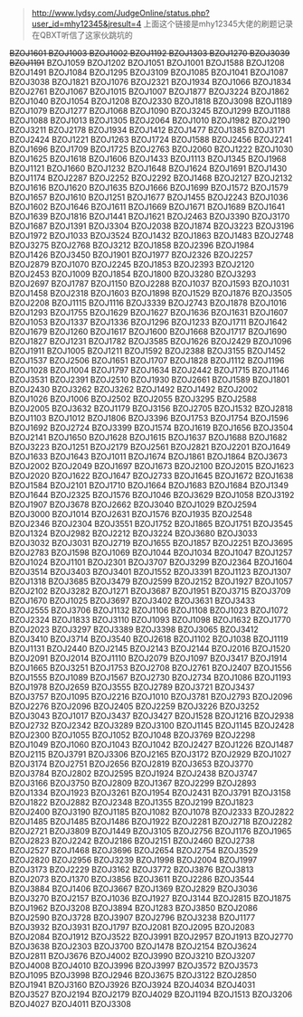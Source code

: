 >http://www.lydsy.com/JudgeOnline/status.php?user_id=mhy12345&jresult=4
上面这个链接是mhy12345大佬的刷题记录  
在QBXT听信了这家伙跳坑的  
  
<del>BZOJ1601 BZOJ1003 BZOJ1002 BZOJ1192 BZOJ1303 BZOJ1270 BZOJ3039 BZOJ1191</del> BZOJ1059 BZOJ1202 BZOJ1051 BZOJ1001 BZOJ1588 BZOJ1208 BZOJ1491 BZOJ1084 BZOJ1295 BZOJ3109 BZOJ1085 BZOJ1041 BZOJ1087 BZOJ3038 BZOJ1821 BZOJ1076 BZOJ2321 BZOJ1934 BZOJ1066 BZOJ1834 BZOJ2761 BZOJ1067 BZOJ1015 BZOJ1007 BZOJ1877 BZOJ3224 BZOJ1862 BZOJ1040 BZOJ1054 BZOJ1208 BZOJ2330 BZOJ1818 BZOJ3098 BZOJ1189 BZOJ1079 BZOJ1277 BZOJ1068 BZOJ1090 BZOJ3245 BZOJ1299 BZOJ1188 BZOJ1088 BZOJ1013 BZOJ1305 BZOJ2064 BZOJ1010 BZOJ1982 BZOJ2190 BZOJ3211 BZOJ2178 BZOJ1934 BZOJ1412 BZOJ1477 BZOJ1385 BZOJ3171 BZOJ2424 BZOJ1221 BZOJ1263 BZOJ1724 BZOJ1588 BZOJ2456 BZOJ2241 BZOJ1696 BZOJ1709 BZOJ1725 BZOJ2763 BZOJ2060 BZOJ1222 BZOJ1030 BZOJ1625 BZOJ1618 BZOJ1606 BZOJ1433 BZOJ1113 BZOJ1345 BZOJ1968 BZOJ1121 BZOJ1660 BZOJ1232 BZOJ1648 BZOJ1624 BZOJ1691 BZOJ1430 BZOJ1174 BZOJ2287 BZOJ2252 BZOJ2292 BZOJ1468 BZOJ2127 BZOJ2132 BZOJ1616 BZOJ1620 BZOJ1635 BZOJ1666 BZOJ1699 BZOJ1572 BZOJ1579 BZOJ1657 BZOJ1610 BZOJ1251 BZOJ1677 BZOJ1455 BZOJ2243 BZOJ1036 BZOJ1602 BZOJ1646 BZOJ1611 BZOJ1669 BZOJ1671 BZOJ1689 BZOJ1641 BZOJ1639 BZOJ1816 BZOJ1441 BZOJ1621 BZOJ2463 BZOJ3390 BZOJ3170 BZOJ1687 BZOJ1391 BZOJ3304 BZOJ2038 BZOJ1874 BZOJ3223 BZOJ3196 BZOJ1972 BZOJ1033 BZOJ3524 BZOJ1432 BZOJ1863 BZOJ1483 BZOJ2748 BZOJ3275 BZOJ2768 BZOJ3212 BZOJ1858 BZOJ2396 BZOJ1984 BZOJ1426 BZOJ3450 BZOJ1901 BZOJ1977 BZOJ2326 BZOJ2257 BZOJ2879 BZOJ1070 BZOJ2245 BZOJ1853 BZOJ2393 BZOJ2120 BZOJ2453 BZOJ1009 BZOJ1854 BZOJ1800 BZOJ3280 BZOJ3293 BZOJ2697 BZOJ1787 BZOJ1150 BZOJ2288 BZOJ1037 BZOJ1593 BZOJ1031 BZOJ1458 BZOJ2318 BZOJ1603 BZOJ1898 BZOJ1529 BZOJ1876 BZOJ3505 BZOJ2208 BZOJ1115 BZOJ1116 BZOJ3339 BZOJ2743 BZOJ1878 BZOJ1016 BZOJ1293 BZOJ1755 BZOJ1629 BZOJ1627 BZOJ1636 BZOJ1631 BZOJ1607 BZOJ1053 BZOJ1337 BZOJ1336 BZOJ1296 BZOJ1233 BZOJ1711 BZOJ1642 BZOJ1679 BZOJ1260 BZOJ1617 BZOJ1600 BZOJ1668 BZOJ1717 BZOJ1690 BZOJ1827 BZOJ1231 BZOJ1782 BZOJ3585 BZOJ1626 BZOJ2429 BZOJ1096 BZOJ1911 BZOJ1005 BZOJ1211 BZOJ1592 BZOJ2388 BZOJ3155 BZOJ1452 BZOJ1537 BZOJ2506 BZOJ1651 BZOJ1707 BZOJ1828 BZOJ1112 BZOJ1196 BZOJ1028 BZOJ1004 BZOJ1797 BZOJ1634 BZOJ2442 BZOJ1715 BZOJ1146 BZOJ3531 BZOJ2391 BZOJ2510 BZOJ1930 BZOJ2661 BZOJ1589 BZOJ1801 BZOJ2430 BZOJ3262 BZOJ3262 BZOJ1492 BZOJ1492 BZOJ2002 BZOJ1026 BZOJ1006 BZOJ2502 BZOJ2055 BZOJ3295 BZOJ2588 BZOJ2005 BZOJ3632 BZOJ1179 BZOJ3156 BZOJ2705 BZOJ1532 BZOJ2818 BZOJ1103 BZOJ1012 BZOJ1806 BZOJ3396 BZOJ1753 BZOJ1754 BZOJ1596 BZOJ1692 BZOJ2724 BZOJ3399 BZOJ1574 BZOJ1619 BZOJ1656 BZOJ3504 BZOJ2141 BZOJ1650 BZOJ1628 BZOJ1615 BZOJ1637 BZOJ1688 BZOJ1682 BZOJ3223 BZOJ1251 BZOJ2179 BZOJ2561 BZOJ2821 BZOJ2201 BZOJ1649 BZOJ1633 BZOJ1643 BZOJ1011 BZOJ1674 BZOJ1861 BZOJ1864 BZOJ3673 BZOJ2002 BZOJ2049 BZOJ1697 BZOJ1673 BZOJ2100 BZOJ2015 BZOJ1623 BZOJ2020 BZOJ1622 BZOJ1647 BZOJ2733 BZOJ1645 BZOJ1672 BZOJ1638 BZOJ1584 BZOJ2101 BZOJ1710 BZOJ1664 BZOJ1683 BZOJ1684 BZOJ1349 BZOJ1644 BZOJ2325 BZOJ1576 BZOJ1046 BZOJ3629 BZOJ1058 BZOJ3192 BZOJ1907 BZOJ3678 BZOJ2662 BZOJ3040 BZOJ1029 BZOJ2594 BZOJ3000 BZOJ1014 BZOJ2631 BZOJ1576 BZOJ1935 BZOJ2548 BZOJ2346 BZOJ2304 BZOJ3551 BZOJ1752 BZOJ1865 BZOJ1751 BZOJ3545 BZOJ1324 BZOJ2982 BZOJ2212 BZOJ3224 BZOJ3680 BZOJ3033 BZOJ3032 BZOJ3031 BZOJ2719 BZOJ1655 BZOJ1857 BZOJ2251 BZOJ3695 BZOJ2783 BZOJ1598 BZOJ1069 BZOJ1044 BZOJ1034 BZOJ1047 BZOJ1257 BZOJ1024 BZOJ1101 BZOJ2301 BZOJ3707 BZOJ3299 BZOJ2364 BZOJ1604 BZOJ3514 BZOJ3403 BZOJ3401 BZOJ1552 BZOJ3391 BZOJ1123 BZOJ1307 BZOJ1318 BZOJ3685 BZOJ3479 BZOJ2599 BZOJ2152 BZOJ1927 BZOJ1057 BZOJ2102 BZOJ3282 BZOJ1271 BZOJ3687 BZOJ1951 BZOJ3715 BZOJ3709 BZOJ1670 BZOJ1025 BZOJ3697 BZOJ3402 BZOJ3631 BZOJ3433 BZOJ2555 BZOJ3706 BZOJ1132 BZOJ1106 BZOJ1108 BZOJ1023 BZOJ1072 BZOJ2324 BZOJ1833 BZOJ3110 BZOJ1093 BZOJ1098 BZOJ1632 BZOJ1770 BZOJ2023 BZOJ3297 BZOJ3389 BZOJ3398 BZOJ3065 BZOJ3412 BZOJ3410 BZOJ3714 BZOJ3540 BZOJ2618 BZOJ1102 BZOJ1038 BZOJ1119 BZOJ1131 BZOJ2440 BZOJ2145 BZOJ2143 BZOJ2144 BZOJ2016 BZOJ1520 BZOJ2091 BZOJ2014 BZOJ1110 BZOJ2079 BZOJ1097 BZOJ3417 BZOJ1914 BZOJ1665 BZOJ3251 BZOJ1753 BZOJ2708 BZOJ2761 BZOJ2407 BZOJ1556 BZOJ1555 BZOJ1089 BZOJ1567 BZOJ2730 BZOJ2734 BZOJ1086 BZOJ1193 BZOJ1978 BZOJ2659 BZOJ3555 BZOJ2789 BZOJ3721 BZOJ3437 BZOJ3757 BZOJ1095 BZOJ2216 BZOJ1010 BZOJ3781 BZOJ2793 BZOJ2096 BZOJ2276 BZOJ2096 BZOJ2405 BZOJ2259 BZOJ3226 BZOJ3252 BZOJ3043 BZOJ1017 BZOJ3437 BZOJ3427 BZOJ1528 BZOJ1216 BZOJ2938 BZOJ2732 BZOJ2342 BZOJ3289 BZOJ3100 BZOJ1145 BZOJ1145 BZOJ2428 BZOJ2300 BZOJ1055 BZOJ1052 BZOJ1048 BZOJ3769 BZOJ2298 BZOJ1049 BZOJ1060 BZOJ1043 BZOJ1042 BZOJ2427 BZOJ1226 BZOJ1487 BZOJ2115 BZOJ3791 BZOJ3306 BZOJ2165 BZOJ3172 BZOJ2929 BZOJ1027 BZOJ3174 BZOJ2751 BZOJ2656 BZOJ2819 BZOJ3653 BZOJ3770 BZOJ3784 BZOJ2802 BZOJ2595 BZOJ1924 BZOJ2438 BZOJ3747 BZOJ3166 BZOJ3750 BZOJ2809 BZOJ1367 BZOJ2299 BZOJ2893 BZOJ1334 BZOJ1923 BZOJ3261 BZOJ1954 BZOJ2431 BZOJ3791 BZOJ3158 BZOJ1822 BZOJ2882 BZOJ2348 BZOJ1355 BZOJ2199 BZOJ1823 BZOJ2400 BZOJ3190 BZOJ1185 BZOJ1082 BZOJ1078 BZOJ2333 BZOJ2822 BZOJ1485 BZOJ1485 BZOJ1486 BZOJ1922 BZOJ2281 BZOJ2718 BZOJ2282 BZOJ2721 BZOJ3809 BZOJ1449 BZOJ3105 BZOJ2756 BZOJ1176 BZOJ1965 BZOJ2823 BZOJ2242 BZOJ2186 BZOJ2151 BZOJ2460 BZOJ2738 BZOJ2527 BZOJ1468 BZOJ3696 BZOJ2654 BZOJ2754 BZOJ3529 BZOJ2820 BZOJ2956 BZOJ3239 BZOJ1998 BZOJ2004 BZOJ1997 BZOJ3173 BZOJ2229 BZOJ3162 BZOJ3772 BZOJ3876 BZOJ3813 BZOJ2073 BZOJ1370 BZOJ3856 BZOJ3611 BZOJ2286 BZOJ3544 BZOJ3884 BZOJ1406 BZOJ3667 BZOJ1369 BZOJ2829 BZOJ3036 BZOJ3270 BZOJ2157 BZOJ1036 BZOJ1927 BZOJ3144 BZOJ2815 BZOJ1875 BZOJ1962 BZOJ3208 BZOJ3894 BZOJ1283 BZOJ3850 BZOJ2086 BZOJ2590 BZOJ3728 BZOJ3907 BZOJ2796 BZOJ3238 BZOJ1177 BZOJ3932 BZOJ3931 BZOJ1797 BZOJ2081 BZOJ2095 BZOJ2083 BZOJ2084 BZOJ1912 BZOJ3522 BZOJ3991 BZOJ2957 BZOJ1913 BZOJ2770 BZOJ3638 BZOJ2303 BZOJ3700 BZOJ1478 BZOJ2154 BZOJ3624 BZOJ2811 BZOJ3676 BZOJ4002 BZOJ3990 BZOJ3210 BZOJ3207 BZOJ4008 BZOJ4010 BZOJ3996 BZOJ3997 BZOJ3572 BZOJ3573 BZOJ1095 BZOJ3998 BZOJ2946 BZOJ3675 BZOJ3122 BZOJ2850 BZOJ1941 BZOJ3160 BZOJ3926 BZOJ3924 BZOJ4034 BZOJ4031 BZOJ3527 BZOJ2194 BZOJ2179 BZOJ4029 BZOJ1194 BZOJ1513 BZOJ3206 BZOJ4027 BZOJ4011 BZOJ3308
